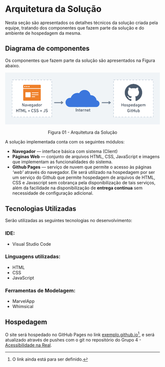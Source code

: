 # Arquitetura da Solução

Nesta seção são apresentados os detalhes técnicos da solução criada pela equipe, tratando dos componentes que fazem parte da solução e do ambiente de hospedagem da mesma.

## Diagrama de componentes

Os componentes que fazem parte da solução são apresentados na Figura abaixo.


![Diagrama de Componentes](img/diagram.png)
<div style="text-align: center;">Figura 01 - Arquitetura da Solução</div>

A solução implementada conta com os seguintes módulos:
- **Navegador** — interface básica com sistema (Client)  
- **Páginas Web** — conjunto de arquivos HTML, CSS, JavaScript e imagens que implementam as funcionalidades do sistema.
- **Github Pages** — serviço de nuvem que permite o acesso às páginas _‘web’_ através do navegador.
Ele será utilizado na hospedagem por ser um serviço do Github que permite hospedagem de arquivos de HTML, CSS e Javascript sem cobrança pela disponibilização de tais serviços, além da facilidade na disponibilização de **entrega contínua** sem necessidade de configuração adicional.

## Tecnologias Utilizadas

Serão utilizadas as seguintes tecnologias no desenvolvimento:

### IDE:
 - Visual Studio Code

### Linguagens utilizadas:
 - HTML
 - CSS
 - JavaScript

### Ferramentas de Modelagem:
 - MarvelApp
 - Whimsical

## Hospedagem

O site será hospedado no GitHub Pages no link [exemplo.github.io](https://example.github.io)[^1], e será atualizado através de pushes com o git no repositório do Grupo 4 - [Acessibilidade na Real](https://github.com/ICEI-PUC-Minas-PMV-ADS/pmv-ads-2022-2-e1-proj-web-t1-acessibilidade-na-real).

[^1]: O link ainda está para ser definido.
